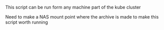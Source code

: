 This script can be run form any machine part of the kube cluster

Need to make a NAS mount point where the archive is made to make this script worth running